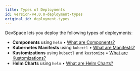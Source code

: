 ```yaml
---
title: Types of Deployments
id: version-v4.0.0-deployment-types
original_id: deployment-types
---
```


DevSpace lets you deploy the following types of deployments:
- **Components** using `helm` &bull; [What are Components?](/docs/cli/deployment/components/what-are-components)
- **Kubernetes Manifests** using `kubectl` &bull; [What are Manifests?](/docs/cli/deployment/kubernetes-manifests/what-are-manifests)
- **Kustomizations** using `kubectl` and `kustomize` &bull; [What are Kustomizations?](/docs/cli/deployment/kubernetes-manifests/configuration/kustomize#TODO)
- **Helm Charts** using `helm` &bull; [What are Helm Charts?](/docs/cli/deployment/helm-charts/what-are-helm-charts)
